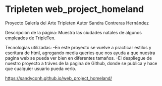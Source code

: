 # Tripleten web_project_homeland

Proyecto Galería del Arte Tripleten
Autor Sandra Contreras Hernández

Descripción de la página:
Muestra las ciudades natales de algunos empleados de TripleTen.

Tecnologias utilizadas:
-En este proyecto se vuelve a practicar estilos y escritura de html, agregando media queries que nos ayuda a que nuestra pagina web se pueda ver bien en diferentes tamaños.
-El despliegue de nuestro proyecto a tráves de la pagina de Github, donde se publica y hace que cualquier usuario pueda verlo.

https://sandyconh.github.io/web_project_homeland/
